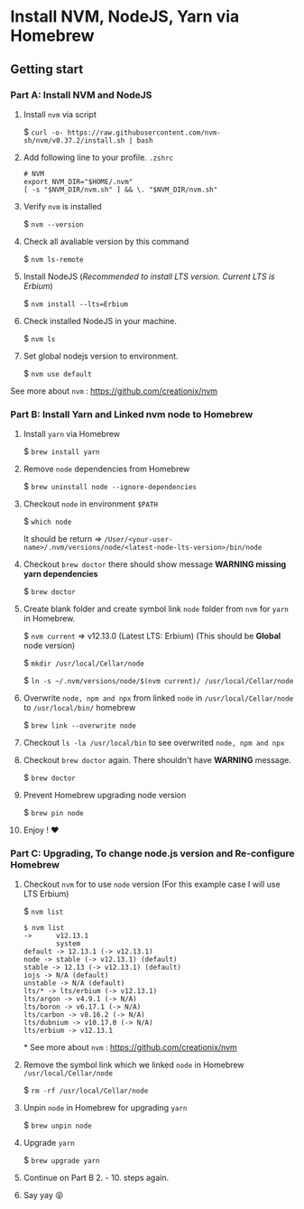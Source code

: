 # Install NVM, NodeJS, Yarn via Homebrew

## Getting start

### Part A: Install NVM and NodeJS

1. Install `nvm` via script
    
    $ `curl -o- https://raw.githubusercontent.com/nvm-sh/nvm/v0.37.2/install.sh | bash`
    
2. Add following line to your profile. `.zshrc` 

    ```
    # NVM
    export NVM_DIR="$HOME/.nvm"
    [ -s "$NVM_DIR/nvm.sh" ] && \. "$NVM_DIR/nvm.sh"
    ```
      
4. Verify `nvm` is installed

    $ `nvm --version`
    
5. Check all avaliable version by this command

    $ `nvm ls-remote`
    
6. Install NodeJS (_Recommended to install LTS version. Current LTS is Erbium_)
    
    $ `nvm install --lts=Erbium`
    
7. Check installed NodeJS in your machine.

    $ `nvm ls`
    
8. Set global nodejs version to environment.
    
    $ `nvm use default`
    
See more about `nvm` : https://github.com/creationix/nvm

### Part B: Install Yarn and Linked nvm node to Homebrew

1. Install `yarn` via Homebrew

    $ `brew install yarn`

2. Remove `node` dependencies from Homebrew

    $ `brew uninstall node --ignore-dependencies`

3. Checkout `node` in environment `$PATH` 

    $ `which node`
    
    It should be return => `/User/<your-user-name>/.nvm/versions/node/<latest-node-lts-version>/bin/node`
    
4. Checkout `brew doctor` there should show message **WARNING missing yarn dependencies**
    
    $ `brew doctor`
    
5. Create blank folder and create symbol link `node` folder from `nvm` for `yarn` in Homebrew.

    $ `nvm current` => v12.13.0 (Latest LTS: Erbium) (This should be **Global** node version)
    
    $ `mkdir /usr/local/Cellar/node`
    
    $ `ln -s ~/.nvm/versions/node/$(nvm current)/ /usr/local/Cellar/node`

6. Overwrite `node, npm and npx` from linked `node` in `/usr/local/Cellar/node` to `/usr/local/bin/` homebrew

    $ `brew link --overwrite node`
    
7. Checkout `ls -la /usr/local/bin` to see overwrited `node, npm and npx`
    
8. Checkout `brew doctor` again. There shouldn't have **WARNING** message.

    $ `brew doctor`

9. Prevent Homebrew upgrading node version

    $ `brew pin node`

10. Enjoy ! ❤️

### Part C: Upgrading, To change node.js version and Re-configure Homebrew


1. Checkout `nvm` for to use `node` version (For this example case I will use LTS Erbium)

    $ `nvm list`    

    ```shell 
    $ nvm list
    ->      v12.13.1
            system
    default -> 12.13.1 (-> v12.13.1)
    node -> stable (-> v12.13.1) (default)
    stable -> 12.13 (-> v12.13.1) (default)
    iojs -> N/A (default)
    unstable -> N/A (default)
    lts/* -> lts/erbium (-> v12.13.1)
    lts/argon -> v4.9.1 (-> N/A)
    lts/boron -> v6.17.1 (-> N/A)
    lts/carbon -> v8.16.2 (-> N/A)
    lts/dubnium -> v10.17.0 (-> N/A)
    lts/erbium -> v12.13.1
   ``` 
    \* See more about `nvm` : https://github.com/creationix/nvm


2. Remove the symbol link which we linked `node` in Homebrew `/usr/local/Cellar/node`

    $ `rm -rf /usr/local/Cellar/node`

3. Unpin `node` in Homebrew for upgrading `yarn`

    $ `brew unpin node`

4. Upgrade `yarn`
   
    $ `brew upgrade yarn`

5. Continue on Part B 2. - 10. steps again.

6. Say yay 😝
